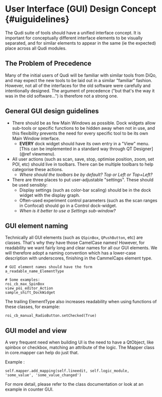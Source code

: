# User Interface (GUI) Design Concept {#uiguidelines}

The Qudi suite of tools should have a unified interface concept.  It is important for conceptually different interface elements to be visually separated, and for similar elements to appear in the same (ie the expected) place across all Qudi modules.

## The Problem of Precedence

Many of the initial users of Qudi will be familiar with similar tools from DiQo, and may expect the new tools to be laid out in a similar "familiar" fashion.  However, not all of the interfaces for the old software were carefully and intentionally designed.  The argument of precedence ("but that's the way it was in the old software...") is therefore not a strong one.

## General GUI design guidelines

* There should be as few Main Windows as possible.  Dock widgets allow sub-tools or specific functions to be hidden away when not in use, and this flexibility prevents the need for every specific tool to be its own Main Window interface.
  * **EVERY** dock widget should have its own entry in a "View" menu. [This can be implemented in a standard way through QT Designer](@ref viewmenu).
* All user actions (such as scan, save, stop, optimise position, zoom, set POI, etc) should live in toolbars.  There can be multiple toolbars to help categorise these actions.
  * _Where should the toolbars be by default?  Top or Left or Top+Left?_
* There are three places to put user-adjustable "settings".  These should be used sensibly:
  * Display settings (such as color-bar scaling) should be in the dock widget with the display graph.
  * Often-used experiment control parameters (such as the scan ranges in Confocal) should go in a Control dock-widget.
  * _When is it better to use a Settings sub-window?_

## GUI element naming

Technically all GUI elements (such as `QSpinBox`, `QPushButton`, etc) are classes.  That's why they have those CamelCase names!  However, for readability we want fairly long and clear names for all our GUI elements.  We will therefore adopt a naming convention which has a lower-case description with underscores, finishing in the CammelCaps element type.

~~~~~~~~~~~~~{.py}
# GUI element names should have the form 
a_readable_name_ElementType

# Some examples:
roi_cb_max_SpinBox
view_poi_editor_Action
sample_shift_DockWidget
~~~~~~~~~~~~~

The trailing ElementType also increases readability when using functions of these classes, for example:

~~~~~~~~~~~~~{.py}
roi_cb_manual_RadioButton.setChecked(True)
~~~~~~~~~~~~~

## GUI model and view

A very frequent need when building UI is the need to have a QtObject, like spinbox or checkbox, matching an attribute
of the logic.
The Mapper class in core.mapper can help do just that.
 
Example :
~~~~~~~~~~~~~{.py}
self.mapper.add_mapping(self.lineedit, self.logic_module, 'some_value', 'some_value_changed')
~~~~~~~~~~~~~
For more detail, please refer to the class documentation or
look at an example in counter GUI.